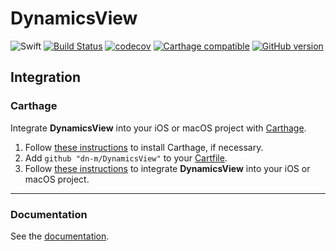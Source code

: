 # DynamicsView

![Swift](https://img.shields.io/badge/%20in-swift%203.1-orange.svg)
[![Build Status](https://travis-ci.org/dn-m/DynamicsView.svg?branch=master)](https://travis-ci.org/dn-m/DynamicsView) 
[![codecov](https://codecov.io/gh/dn-m/DynamicsView/branch/master/graph/badge.svg)](https://codecov.io/gh/dn-m/DynamicsView) 
[![Carthage compatible](https://img.shields.io/badge/Carthage-compatible-4BC51D.svg?style=flat)](https://github.com/Carthage/Carthage) 
[![GitHub version](https://badge.fury.io/gh/dn-m%2FDynamicsView.svg)](https://badge.fury.io/gh/dn-m%2FDynamicsView) 

## Integration

### Carthage
Integrate **DynamicsView** into your iOS or macOS project with [Carthage](https://github.com/Carthage/Carthage).

1. Follow [these instructions](https://github.com/Carthage/Carthage#installing-carthage) to install Carthage, if necessary.
2. Add `github "dn-m/DynamicsView"` to your [Cartfile](https://github.com/Carthage/Carthage/blob/master/Documentation/Artifacts.md#cartfile).
3. Follow [these instructions](https://github.com/Carthage/Carthage#adding-frameworks-to-an-application) to integrate **DynamicsView** into your iOS or macOS project.

---

### Documentation
See the [documentation](http://dn-m.github.io/DynamicsView/).
